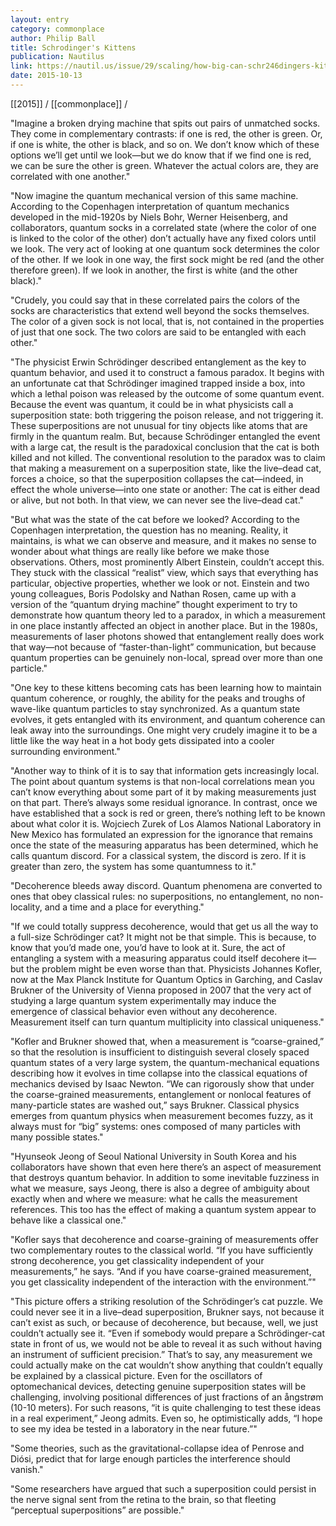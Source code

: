```yaml
---
layout: entry
category: commonplace
author: Philip Ball
title: Schrodinger's Kittens
publication: Nautilus
link: https://nautil.us/issue/29/scaling/how-big-can-schr246dingers-kittens-get
date: 2015-10-13
---
```


[[2015]] / [[commonplace]] / 

"Imagine a broken drying machine that spits out pairs of unmatched socks. They come in complementary contrasts: if one is red, the other is green. Or, if one is white, the other is black, and so on. We don’t know which of these options we’ll get until we look—but we do know that if we find one is red, we can be sure the other is green. Whatever the actual colors are, they are correlated with one another."
 
"Now imagine the quantum mechanical version of this same machine. According to the Copenhagen interpretation of quantum mechanics developed in the mid-1920s by Niels Bohr, Werner Heisenberg, and collaborators, quantum socks in a correlated state (where the color of one is linked to the color of the other) don’t actually have any fixed colors until we look. The very act of looking at one quantum sock determines the color of the other. If we look in one way, the first sock might be red (and the other therefore green). If we look in another, the first is white (and the other black)."

"Crudely, you could say that in these correlated pairs the colors of the socks are characteristics that extend well beyond the socks themselves. The color of a given sock is not local, that is, not contained in the properties of just that one sock. The two colors are said to be entangled with each other."

"The physicist Erwin Schrödinger described entanglement as the key to quantum behavior, and used it to construct a famous paradox. It begins with an unfortunate cat that Schrödinger imagined trapped inside a box, into which a lethal poison was released by the outcome of some quantum event. Because the event was quantum, it could be in what physicists call a superposition state: both triggering the poison release, and not triggering it. These superpositions are not unusual for tiny objects like atoms that are firmly in the quantum realm. But, because Schrödinger entangled the event with a large cat, the result is the paradoxical conclusion that the cat is both killed and not killed. The conventional resolution to the paradox was to claim that making a measurement on a superposition state, like the live–dead cat, forces a choice, so that the superposition collapses the cat—indeed, in effect the whole universe—into one state or another: The cat is either dead or alive, but not both. In that view, we can never see the live–dead cat."

"But what was the state of the cat before we looked? According to the Copenhagen interpretation, the question has no meaning. Reality, it maintains, is what we can observe and measure, and it makes no sense to wonder about what things are really like before we make those observations. Others, most prominently Albert Einstein, couldn’t accept this. They stuck with the classical “realist” view, which says that everything has particular, objective properties, whether we look or not. Einstein and two young colleagues, Boris Podolsky and Nathan Rosen, came up with a version of the “quantum drying machine” thought experiment to try to demonstrate how quantum theory led to a paradox, in which a measurement in one place instantly affected an object in another place. But in the 1980s, measurements of laser photons showed that entanglement really does work that way—not because of “faster-than-light” communication, but because quantum properties can be genuinely non-local, spread over more than one particle."

"One key to these kittens becoming cats has been learning how to maintain quantum coherence, or roughly, the ability for the peaks and troughs of wave-like quantum particles to stay synchronized. As a quantum state evolves, it gets entangled with its environment, and quantum coherence can leak away into the surroundings. One might very crudely imagine it to be a little like the way heat in a hot body gets dissipated into a cooler surrounding environment."

"Another way to think of it is to say that information gets increasingly local. The point about quantum systems is that non-local correlations mean you can’t know everything about some part of it by making measurements just on that part. There’s always some residual ignorance. In contrast, once we have established that a sock is red or green, there’s nothing left to be known about what color it is. Wojciech Zurek of Los Alamos National Laboratory in New Mexico has formulated an expression for the ignorance that remains once the state of the measuring apparatus has been determined, which he calls quantum discord. For a classical system, the discord is zero. If it is greater than zero, the system has some quantumness to it."

"Decoherence bleeds away discord. Quantum phenomena are converted to ones that obey classical rules: no superpositions, no entanglement, no non-locality, and a time and a place for everything."

"If we could totally suppress decoherence, would that get us all the way to a full-size Schrödinger cat? It might not be that simple. This is because, to know that you’d made one, you’d have to look at it. Sure, the act of entangling a system with a measuring apparatus could itself decohere it—but the problem might be even worse than that. Physicists Johannes Kofler, now at the Max Planck Institute for Quantum Optics in Garching, and Caslav Brukner of the University of Vienna proposed in 2007 that the very act of studying a large quantum system experimentally may induce the emergence of classical behavior even without any decoherence. Measurement itself can turn quantum multiplicity into classical uniqueness."

"Kofler and Brukner showed that, when a measurement is “coarse-grained,” so that the resolution is insufficient to distinguish several closely spaced quantum states of a very large system, the quantum-mechanical equations describing how it evolves in time collapse into the classical equations of mechanics devised by Isaac Newton. “We can rigorously show that under the coarse-grained measurements, entanglement or nonlocal features of many-particle states are washed out,” says Brukner. Classical physics emerges from quantum physics when measurement becomes fuzzy, as it always must for “big” systems: ones composed of many particles with many possible states."

"Hyunseok Jeong of Seoul National University in South Korea and his collaborators have shown that even here there’s an aspect of measurement that destroys quantum behavior. In addition to some inevitable fuzziness in what we measure, says Jeong, there is also a degree of ambiguity about exactly when and where we measure: what he calls the measurement references. This too has the effect of making a quantum system appear to behave like a classical one."

"Kofler says that decoherence and coarse-graining of measurements offer two complementary routes to the classical world. “If you have sufficiently strong decoherence, you get classicality independent of your measurements,” he says. “And if you have coarse-grained measurement, you get classicality independent of the interaction with the environment.”"

"This picture offers a striking resolution of the Schrödinger’s cat puzzle. We could never see it in a live–dead superposition, Brukner says, not because it can’t exist as such, or because of decoherence, but because, well, we just couldn’t actually see it. “Even if somebody would prepare a Schrödinger-cat state in front of us, we would not be able to reveal it as such without having an instrument of sufficient precision.” That’s to say, any measurement we could actually make on the cat wouldn’t show anything that couldn’t equally be explained by a classical picture. Even for the oscillators of optomechanical devices, detecting genuine superposition states will be challenging, involving positional differences of just fractions of an ångstrøm (10-10 meters). For such reasons, “it is quite challenging to test these ideas in a real experiment,” Jeong admits. Even so, he optimistically adds, “I hope to see my idea be tested in a laboratory in the near future.”"

"Some theories, such as the gravitational-collapse idea of Penrose and Diósi, predict that for large enough particles the interference should vanish."

"Some researchers have argued that such a superposition could persist in the nerve signal sent from the retina to the brain, so that fleeting “perceptual superpositions” are possible."
